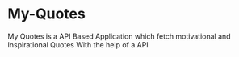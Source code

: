 # My-Quotes
My Quotes is a API Based Application which fetch motivational and Inspirational Quotes With the help of a API
 
